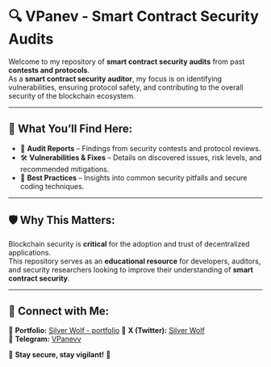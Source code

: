 # 🔍 VPanev - Smart Contract Security Audits

Welcome to my repository of **smart contract security audits** from past **contests and protocols**.  
As a **smart contract security auditor**, my focus is on identifying vulnerabilities, ensuring protocol safety, and contributing to the overall security of the blockchain ecosystem.

---

## 📌 What You’ll Find Here:
- 📜 **Audit Reports** – Findings from security contests and protocol reviews.
- 🛠️ **Vulnerabilities & Fixes** – Details on discovered issues, risk levels, and recommended mitigations.
- 🎯 **Best Practices** – Insights into common security pitfalls and secure coding techniques.

---

## 🛡️ Why This Matters:
Blockchain security is **critical** for the adoption and trust of decentralized applications.  
This repository serves as an **educational resource** for developers, auditors, and security researchers looking to improve their understanding of **smart contract security**.

---

## 📢 Connect with Me:
📌 **Portfolio:** [Silver Wolf - portfolio]([https://t.me/VPanevv](https://silverwolf.framer.website/))  
📌 **X (Twitter):** [Silver Wolf](https://x.com/thesilver_wolf2)  
📌 **Telegram:** [VPanevv](https://t.me/VPanevv)  

🔗 **Stay secure, stay vigilant!** 🚀
